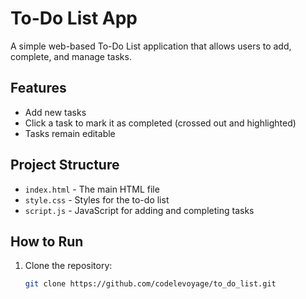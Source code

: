 # To-Do List App

A simple web-based To-Do List application that allows users to add, complete, and manage tasks.

## Features
- Add new tasks  
- Click a task to mark it as completed (crossed out and highlighted)  
- Tasks remain editable  

## Project Structure
- `index.html` - The main HTML file  
- `style.css` - Styles for the to-do list  
- `script.js` - JavaScript for adding and completing tasks  

## How to Run  
1. Clone the repository:  
   ```bash
   git clone https://github.com/codelevoyage/to_do_list.git
